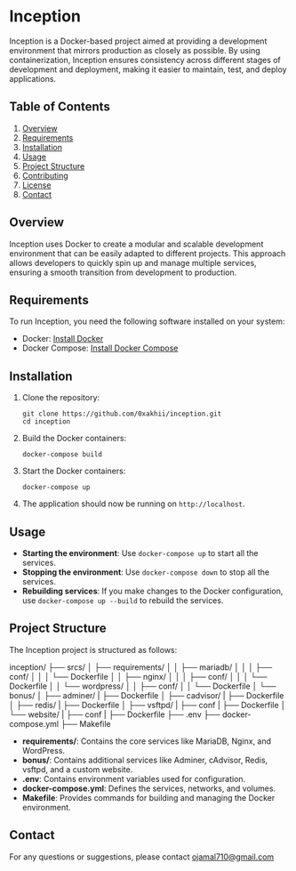 # Inception

Inception is a Docker-based project aimed at providing a development environment that mirrors production as closely as possible. By using containerization, Inception ensures consistency across different stages of development and deployment, making it easier to maintain, test, and deploy applications.

## Table of Contents

1. [Overview](#overview)
2. [Requirements](#requirements)
3. [Installation](#installation)
4. [Usage](#usage)
5. [Project Structure](#project-structure)
6. [Contributing](#contributing)
7. [License](#license)
8. [Contact](#contact)

## Overview

Inception uses Docker to create a modular and scalable development environment that can be easily adapted to different projects. This approach allows developers to quickly spin up and manage multiple services, ensuring a smooth transition from development to production.

## Requirements

To run Inception, you need the following software installed on your system:

- Docker: [Install Docker](https://docs.docker.com/get-docker/)
- Docker Compose: [Install Docker Compose](https://docs.docker.com/compose/install/)

## Installation

1. Clone the repository:

    ```
    git clone https://github.com/0xakhii/inception.git
    cd inception
    ```

2. Build the Docker containers:

    ```
    docker-compose build
    ```

3. Start the Docker containers:

    ```
    docker-compose up
    ```

4. The application should now be running on `http://localhost`.

## Usage

- **Starting the environment**: Use `docker-compose up` to start all the services.
- **Stopping the environment**: Use `docker-compose down` to stop all the services.
- **Rebuilding services**: If you make changes to the Docker configuration, use `docker-compose up --build` to rebuild the services.

## Project Structure

The Inception project is structured as follows:

inception/
├── srcs/
│ ├── requirements/
│ │ ├── mariadb/
│ │ │   ├── conf/
│ │ │   └── Dockerfile
│ │ ├── nginx/
│ │ │   ├── conf/
│ │ │   └── Dockerfile
│ │ └── wordpress/
│ │     ├── conf/
│ │     └── Dockerfile
│ └── bonus/
│   ├── adminer/
|      ├── Dockerfile
│   ├── cadvisor/
|      ├── Dockerfile
│   ├── redis/
|      ├── Dockerfile
│   ├── vsftpd/
|      ├── conf
|      ├── Dockerfile
│   └── website/
|      ├── conf
|      ├── Dockerfile
├── .env
├── docker-compose.yml
├── Makefile
- **requirements/**: Contains the core services like MariaDB, Nginx, and WordPress.
- **bonus/**: Contains additional services like Adminer, cAdvisor, Redis, vsftpd, and a custom website.
- **.env**: Contains environment variables used for configuration.
- **docker-compose.yml**: Defines the services, networks, and volumes.
- **Makefile**: Provides commands for building and managing the Docker environment.


## Contact

For any questions or suggestions, please contact ojamal710@gmail.com
